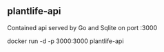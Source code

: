 ## plantlife-api

Contained api served by Go and Sqlite on port :3000

docker run -d -p 3000:3000 plantlife-api
